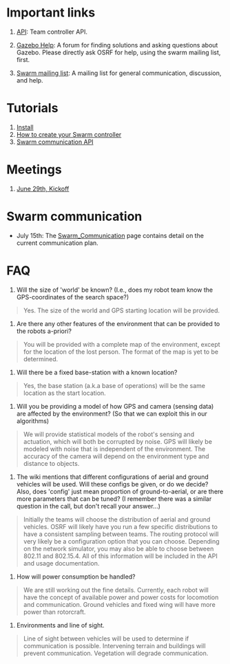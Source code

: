 # Important links

1. [API](https://s3.amazonaws.com/osrf-distributions/swarm/api/0.1.0/index.html): Team controller API.

1. [Gazebo Help](http://answers.gazebosim.org): A forum for finding solutions and asking questions about 
Gazebo. Please directly ask OSRF for help, using the swarm mailing list, first. 

1. [Swarm mailing list](https://groups.google.com/a/osrfoundation.org/forum/#!forum/swarm): A mailing list for general communication, discussion, and help.

# Tutorials

1. [Install](https://bitbucket.org/osrf/swarm/wiki/Install.md)
1. [How to create your Swarm controller](https://bitbucket.org/osrf/swarm/wiki/Tutorial_1-How_to_create_your_Swarm_controller)
1. [Swarm communication API](https://bitbucket.org/osrf/swarm/wiki/Tutorial_2-Swarm_communication_API)

# Meetings

1. [June 29th, Kickoff](https://bitbucket.org/osrf/swarm/wiki/Kickoff_meeting)

# Swarm communication

* July 15th: The [Swarm_Communication](https://bitbucket.org/osrf/swarm/wiki/Swarm_Communication) page contains detail on the current communication plan.

# FAQ

1. Will the size of 'world' be known? (I.e., does my robot team know the GPS-coordinates of the search space?)
> Yes. The size of the world and GPS starting location will be provided.

1. Are there any other features of the environment that can be provided to the robots a-priori?
> You will be provided with a complete map of the environment, except for the location of the lost person. The format of the map is yet to be determined.

1. Will there be a fixed base-station with a known location?
> Yes, the base station (a.k.a base of operations) will be the same location as the start location.

1. Will you be providing a model of how GPS and camera (sensing data) are affected by the environment? (So that we can exploit this in our algorithms)
> We will provide statistical models of the robot's sensing and actuation, which will both be corrupted by noise. GPS will likely be modeled with noise that is independent of the environment. The accuracy of the camera will depend on the environment type and distance to objects.

1. The wiki mentions that different configurations of aerial and ground vehicles will be used. Will these configs be given, or do we decide? Also, does 'config' just mean proportion of ground-to-aerial, or are there more parameters that can be tuned? (I remember there was a similar question in the call, but don't recall your answer...)
> Initially the teams will choose the distribution of aerial and ground vehicles. OSRF will likely have you run a few specific distributions to have a consistent sampling between teams. The routing protocol will very likely be a configuration option that you can choose. Depending on the network simulator, you may also be able to choose between 802.11 and 802.15.4. All of this information will be included in the API and usage documentation.

1. How will power consumption be handled?
> We are still working out the fine details. Currently, each robot will have the concept of available power and power costs for locomotion and communication. Ground vehicles and fixed wing will have more power than rotorcraft.

1. Environments and line of sight.
> Line of sight between vehicles will be used to determine if communication is possible. Intervening terrain and buildings will prevent communication. Vegetation will degrade communication. 
